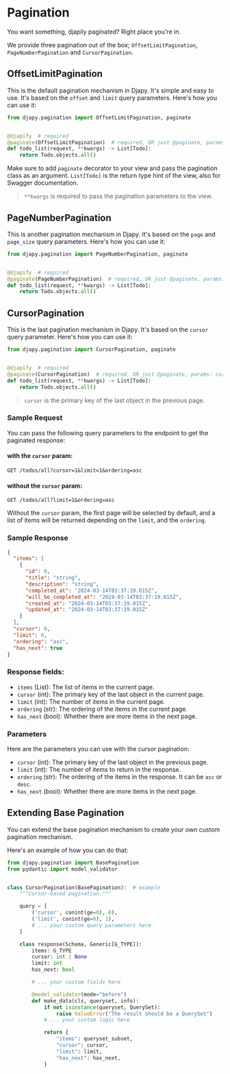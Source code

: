 # Pagination

You want something, djapily paginated? Right place you're in.

We provide three pagination out of the box; `OffsetLimitPagination`, `PageNumberPagination` and `CursorPagination`.

## OffsetLimitPagination

This is the default pagination mechanism in Djapy. It's simple and easy to use. It's based on the `offset` and `limit`
query parameters. Here's how you can use it:

```python
from djapy.pagination import OffsetLimitPagination, paginate


@djapify  # required
@paginate(OffsetLimitPagination)  # required, OR just @paginate, params: offset=0, limit=10
def todo_list(request, **kwargs) -> List[Todo]:
    return Todo.objects.all()
```

Make sure to add `paginate` decorator to your view and pass the pagination class as an argument. `List[Todo]` is the
return type hint of the view, also for Swagger documentation.

> `**kwargs` is required to pass the pagination parameters to the view.

## PageNumberPagination

This is another pagination mechanism in Djapy. It's based on the `page` and `page_size` query parameters. Here's how you
can use it:

```python
from djapy.pagination import PageNumberPagination, paginate


@djapify  # required
@paginate(PageNumberPagination)  # required, OR just @paginate, params: page_number=1, page_size=10
def todo_list(request, **kwargs) -> List[Todo]:
    return Todo.objects.all()
```

## CursorPagination

This is the last pagination mechanism in Djapy. It's based on the `cursor` query parameter. Here's how you can use it:

```python
from djapy.pagination import CursorPagination, paginate


@djapify  # required
@paginate(CursorPagination)  # required, OR just @paginate, params: cursor=0, limit=10
def todo_list(request, **kwargs) -> List[Todo]:
    return Todo.objects.all()
```

> `cursor` is the primary key of the last object in the previous page.

### Sample Request

You can pass the following query parameters to the endpoint to get the paginated response:

#### with the `cursor` param:

```http
GET /todos/all?cursor=1&limit=1&ordering=asc
```

#### without the `cursor` param:

```http
GET /todos/all?limit=1&ordering=asc
```

Without the `cursor` param, the first page will be selected by default, and
a list of items will be returned depending on the `limit`,
and the `ordering`.

### Sample Response

```json
{
  "items": [
    {
      "id": 0,
      "title": "string",
      "description": "string",
      "completed_at": "2024-03-14T03:37:19.015Z",
      "will_be_completed_at": "2024-03-14T03:37:19.015Z",
      "created_at": "2024-03-14T03:37:19.015Z",
      "updated_at": "2024-03-14T03:37:19.015Z"
    }
  ],
  "cursor": 0,
  "limit": 0,
  "ordering": "asc",
  "has_next": true
}
```

### Response fields:

- `items` (List): The list of items in the current page.
- `cursor` (int): The primary key of the last object in the current page.
- `limit` (int): The number of items in the current page.
- `ordering` (str): The ordering of the items in the current page.
- `has_next` (bool): Whether there are more items in the next page.

### Parameters

Here are the parameters you can use with the cursor pagination:

- `cursor` (int): The primary key of the last object in the previous page.
- `limit` (int): The number of items to return in the response.
- `ordering` (str): The ordering of the items in the response. It can be `asc` or `desc`.
- `has_next` (bool): Whether there are more items in the next page.

## Extending Base Pagination

You can extend the base pagination mechanism to create your own custom pagination mechanism.

Here's an example of how you can do that:

```python
from djapy.pagination import BasePagination
from pydantic import model_validator


class CursorPagination(BasePagination):  # example
    """Cursor-based pagination."""

    query = [
        ('cursor', conint(ge=0), 0),
        ('limit', conint(ge=0), 1),
        # ... your custom query parameters here
    ]

    class response(Schema, Generic[G_TYPE]):
        items: G_TYPE
        cursor: int | None
        limit: int
        has_next: bool

        # ... your custom fields here

        @model_validator(mode="before")
        def make_data(cls, queryset, info):
            if not isinstance(queryset, QuerySet):
                raise ValueError("The result should be a QuerySet")
            # ... your custom logic here

            return {
                "items": queryset_subset,
                "cursor": cursor,
                "limit": limit,
                "has_next": has_next,
            }
```